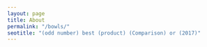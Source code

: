 ```yaml
---
layout: page
title: About
permalink: "/bowls/"
seotitle: "(odd number) best (product) (Comparison) or (2017)"
---
```


